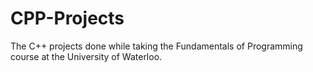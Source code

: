 # CPP-Projects
The C++ projects done while taking the Fundamentals of Programming course at the University of Waterloo.
